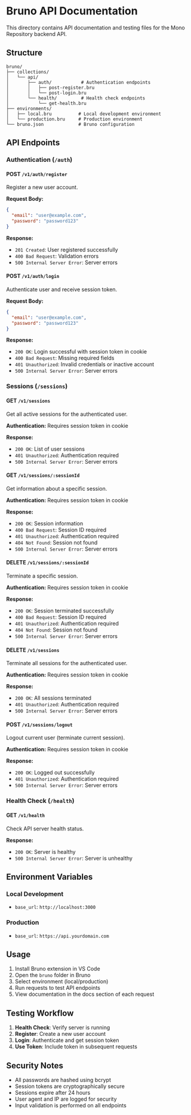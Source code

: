# Bruno API Documentation

This directory contains API documentation and testing files for the Mono Repository backend API.

## Structure

```
bruno/
├── collections/
│   └── api/
│       ├── auth/           # Authentication endpoints
│       │   ├── post-register.bru
│       │   └── post-login.bru
│       └── health/         # Health check endpoints
│           └── get-health.bru
├── environments/
│   ├── local.bru          # Local development environment
│   └── production.bru     # Production environment
└── bruno.json             # Bruno configuration
```

## API Endpoints

### Authentication (`/auth`)

#### POST `/v1/auth/register`

Register a new user account.

**Request Body:**

```json
{
  "email": "user@example.com",
  "password": "password123"
}
```

**Response:**

- `201 Created`: User registered successfully
- `400 Bad Request`: Validation errors
- `500 Internal Server Error`: Server errors

#### POST `/v1/auth/login`

Authenticate user and receive session token.

**Request Body:**

```json
{
  "email": "user@example.com",
  "password": "password123"
}
```

**Response:**

- `200 OK`: Login successful with session token in cookie
- `400 Bad Request`: Missing required fields
- `401 Unauthorized`: Invalid credentials or inactive account
- `500 Internal Server Error`: Server errors

### Sessions (`/sessions`)

#### GET `/v1/sessions`

Get all active sessions for the authenticated user.

**Authentication:** Requires session token in cookie

**Response:**

- `200 OK`: List of user sessions
- `401 Unauthorized`: Authentication required
- `500 Internal Server Error`: Server errors

#### GET `/v1/sessions/:sessionId`

Get information about a specific session.

**Authentication:** Requires session token in cookie

**Response:**

- `200 OK`: Session information
- `400 Bad Request`: Session ID required
- `401 Unauthorized`: Authentication required
- `404 Not Found`: Session not found
- `500 Internal Server Error`: Server errors

#### DELETE `/v1/sessions/:sessionId`

Terminate a specific session.

**Authentication:** Requires session token in cookie

**Response:**

- `200 OK`: Session terminated successfully
- `400 Bad Request`: Session ID required
- `401 Unauthorized`: Authentication required
- `404 Not Found`: Session not found
- `500 Internal Server Error`: Server errors

#### DELETE `/v1/sessions`

Terminate all sessions for the authenticated user.

**Authentication:** Requires session token in cookie

**Response:**

- `200 OK`: All sessions terminated
- `401 Unauthorized`: Authentication required
- `500 Internal Server Error`: Server errors

#### POST `/v1/sessions/logout`

Logout current user (terminate current session).

**Authentication:** Requires session token in cookie

**Response:**

- `200 OK`: Logged out successfully
- `401 Unauthorized`: Authentication required
- `500 Internal Server Error`: Server errors

### Health Check (`/health`)

#### GET `/v1/health`

Check API server health status.

**Response:**

- `200 OK`: Server is healthy
- `500 Internal Server Error`: Server is unhealthy

## Environment Variables

### Local Development

- `base_url`: `http://localhost:3000`

### Production

- `base_url`: `https://api.yourdomain.com`

## Usage

1. Install Bruno extension in VS Code
2. Open the `bruno` folder in Bruno
3. Select environment (local/production)
4. Run requests to test API endpoints
5. View documentation in the docs section of each request

## Testing Workflow

1. **Health Check**: Verify server is running
2. **Register**: Create a new user account
3. **Login**: Authenticate and get session token
4. **Use Token**: Include token in subsequent requests

## Security Notes

- All passwords are hashed using bcrypt
- Session tokens are cryptographically secure
- Sessions expire after 24 hours
- User agent and IP are logged for security
- Input validation is performed on all endpoints
